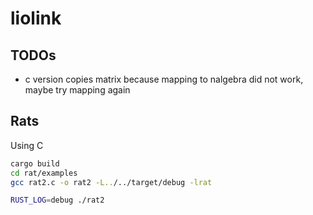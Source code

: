 # liolink

## TODOs
- c version copies matrix because mapping to nalgebra did not work, maybe try mapping again

## Rats

Using C
```bash
cargo build
cd rat/examples
gcc rat2.c -o rat2 -L../../target/debug -lrat

RUST_LOG=debug ./rat2
```
